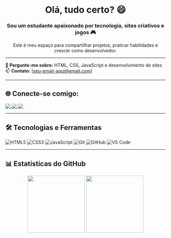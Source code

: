 <h1 align="center">Olá, tudo certo? 😄</h1>
<h3 align="center">Sou um estudante apaixonado por tecnologia, sites criativos e jogos 🎮</h3>

<p align="center">
Este é meu espaço para compartilhar projetos, praticar habilidades e crescer como desenvolvedor.
</p>

---

💬 **Pergunte-me sobre:** HTML, CSS, JavaScript e desenvolvimento de sites  
📫 **Contato:** [seu-email-aqui@email.com]  

---

## 🌐 Conecte-se comigo:
<p align="left">
  <a href="https://wa.me/SEU_NUMERO" target="_blank">
    <img align="center" src="https://img.shields.io/badge/WhatsApp-25D366?style=for-the-badge&logo=whatsapp&logoColor=white" />
  </a>
  <a href="mailto:seu-email-aqui@email.com" target="_blank">
    <img align="center" src="https://img.shields.io/badge/Gmail-EA4335?style=for-the-badge&logo=gmail&logoColor=white" />
  </a>
  <a href="https://www.linkedin.com/in/SEU-LINKEDIN" target="_blank">
    <img align="center" src="https://img.shields.io/badge/LinkedIn-0A66C2?style=for-the-badge&logo=linkedin&logoColor=white" />
  </a>
</p>

---

## 🛠️ Tecnologias e Ferramentas

![HTML5](https://img.shields.io/badge/HTML5-E34F26?style=for-the-badge&logo=html5&logoColor=fff) 
![CSS3](https://img.shields.io/badge/CSS3-1572B6?style=for-the-badge&logo=css3&logoColor=fff) 
![JavaScript](https://img.shields.io/badge/JavaScript-F7DF1E?style=for-the-badge&logo=javascript&logoColor=000) 
![Git](https://img.shields.io/badge/Git-F05032?style=for-the-badge&logo=git&logoColor=fff) 
![GitHub](https://img.shields.io/badge/GitHub-000?style=for-the-badge&logo=github&logoColor=fff) 
![VS Code](https://img.shields.io/badge/VS%20Code-007ACC?style=for-the-badge&logo=visual-studio-code&logoColor=fff)

---

## 📊 Estatísticas do GitHub

<div align="center">
  <img height="180em" src="https://github-readme-stats.vercel.app/api?username=SEU-USUARIO&show_icons=true&count_private=true&include_all_commits=true&theme=tokyonight" />
  <img height="180em" src="https://github-readme-stats.vercel.app/api/top-langs/?username=SEU-USUARIO&layout=compact&langs_count=8&theme=tokyonight" />
</div>
